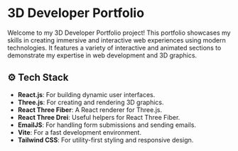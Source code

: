# 3D Developer Portfolio

Welcome to my 3D Developer Portfolio project! This portfolio showcases my skills in creating immersive and interactive web experiences using modern technologies. It features a variety of interactive and animated sections to demonstrate my expertise in web development and 3D graphics.

## ⚙️ Tech Stack

- **React.js**: For building dynamic user interfaces.
- **Three.js**: For creating and rendering 3D graphics.
- **React Three Fiber**: A React renderer for Three.js.
- **React Three Drei**: Useful helpers for React Three Fiber.
- **EmailJS**: For handling form submissions and sending emails.
- **Vite**: For a fast development environment.
- **Tailwind CSS**: For utility-first styling and responsive design.
